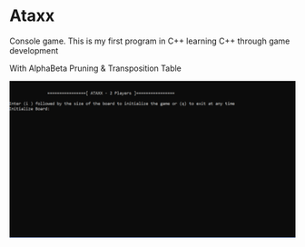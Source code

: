 # Ataxx 

Console game.
This is my first program in C++
learning C++ through game development

With AlphaBeta Pruning & Transposition Table

![Ataxx Demo](Demo/Ataxx.gif)




